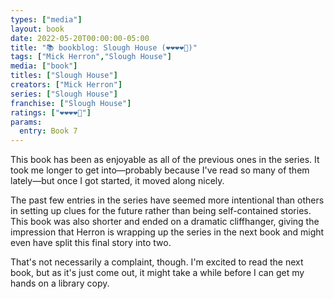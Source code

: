 ```yaml
---
types: ["media"]
layout: book
date: 2022-05-20T00:00:00-05:00
title: "📚 bookblog: Slough House (❤️❤️❤️❤️🖤)"
tags: ["Mick Herron","Slough House"]
media: ["book"]
titles: ["Slough House"]
creators: ["Mick Herron"]
series: ["Slough House"]
franchise: ["Slough House"]
ratings: ["❤️❤️❤️❤️🖤"]
params:
  entry: Book 7
---
```


This book has been as enjoyable as all of the previous ones in the series. It took me longer to get into—probably because I've read so many of them lately—but once I got started, it moved along nicely.

The past few entries in the series have seemed more intentional than others in setting up clues for the future rather than being self-contained stories. This book was also shorter and ended on a dramatic cliffhanger, giving the impression that Herron is wrapping up the series in the next book and might even have split this final story into two. 

That's not necessarily a complaint, though. I'm excited to read the next book, but as it's just come out, it might take a while before I can get my hands on a library copy.